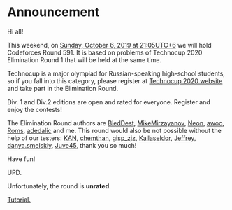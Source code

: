 # Announcement

Hi all!

This weekend, on [Sunday, October 6, 2019 at 21:05UTC+6](https://codeforces.com/https://www.timeanddate.com/worldclock/fixedtime.html?day=6&month=10&year=2019&hour=18&min=5&sec=0&p1=166) we will hold Codeforces Round 591. It is based on problems of Technocup 2020 Elimination Round 1 that will be held at the same time.

Technocup is a major olympiad for Russian-speaking high-school students, so if you fall into this category, please register at [Technocup 2020 website](https://codeforces.com/https://technocup.mail.ru/) and take part in the Elimination Round.

Div. 1 and Div.2 editions are open and rated for everyone. Register and enjoy the contests!

The Elimination Round authors are [BledDest](https://codeforces.com/profile/BledDest "International Grandmaster BledDest"), [MikeMirzayanov](https://codeforces.com/profile/MikeMirzayanov "Headquarters, MikeMirzayanov"), [Neon](https://codeforces.com/profile/Neon "Candidate Master Neon"), [awoo](https://codeforces.com/profile/awoo "Master awoo"), [Roms](https://codeforces.com/profile/Roms "Master Roms"), [adedalic](https://codeforces.com/profile/adedalic "International Master adedalic") and me. This round would also be not possible without the help of our testers: [KAN](https://codeforces.com/profile/KAN "Grandmaster KAN"), [chemthan](https://codeforces.com/profile/chemthan "International Grandmaster chemthan"), [gisp_zjz](https://codeforces.com/profile/gisp_zjz "International Grandmaster gisp_zjz"), [Kallaseldor](https://codeforces.com/profile/Kallaseldor "Master Kallaseldor"), [Jeffrey](https://codeforces.com/profile/Jeffrey "Master Jeffrey"), [danya.smelskiy](https://codeforces.com/profile/danya.smelskiy "International Master danya.smelskiy"), [Juve45](https://codeforces.com/profile/Juve45 "International Master Juve45"), thank you so much!

Have fun!

UPD.

Unfortunately, the round is **unrated**.

[Tutorial.](Tutorial.md)

